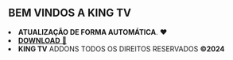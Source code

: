 ## BEM VINDOS A KING TV
                                                      
<li><strong>ATUALIZAÇÃO DE FORMA AUTOMÁTICA</strong>. ❤️</li>
<li> <a href="plugin.video.kingtv.zip"><b>DOWNLOAD</b> 📂</a></li> 
<li><b>KING TV</b> ADDONS TODOS OS DIREITOS RESERVADOS <strong>©2024</strong></li>                                                                                

